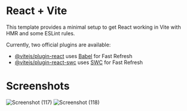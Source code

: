 # React + Vite

This template provides a minimal setup to get React working in Vite with HMR and some ESLint rules.

Currently, two official plugins are available:

- [@vitejs/plugin-react](https://github.com/vitejs/vite-plugin-react/blob/main/packages/plugin-react/README.md) uses [Babel](https://babeljs.io/) for Fast Refresh
- [@vitejs/plugin-react-swc](https://github.com/vitejs/vite-plugin-react-swc) uses [SWC](https://swc.rs/) for Fast Refresh

# Screenshots
![Screenshot (117)](https://github.com/Sinisterchilll/Tic_Tac_Toe/assets/72158537/e4d3b349-27f9-4aca-bda4-c28de9500792)
![Screenshot (118)](https://github.com/Sinisterchilll/Tic_Tac_Toe/assets/72158537/9e95f92e-e352-4e01-afa5-9d298b5002bd)

